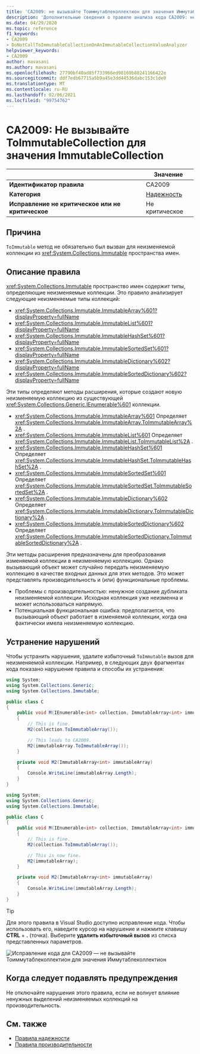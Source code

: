 ```yaml
---
title: 'CA2009: не вызывайте Тоиммутаблеколлектион для значения Иммутаблеколлектион (анализ кода)'
description: 'Дополнительные сведения о правиле анализа кода CA2009: не вызывайте Тоиммутаблеколлектион для значения Иммутаблеколлектион'
ms.date: 04/29/2020
ms.topic: reference
f1_keywords:
- CA2009
- DoNotCallToImmutableCollectionOnAnImmutableCollectionValueAnalyzer
helpviewer_keywords:
- CA2009
author: mavasani
ms.author: mavasani
ms.openlocfilehash: 27790bf40ad85f733966ed98169b88241166422e
ms.sourcegitcommit: ddf7edb67715a5b9a45e3dd44536dabc153c1de0
ms.translationtype: MT
ms.contentlocale: ru-RU
ms.lasthandoff: 02/06/2021
ms.locfileid: "99754762"
---
```

# <a name="ca2009-do-not-call-toimmutablecollection-on-an-immutablecollection-value"></a>CA2009: Не вызывайте ToImmutableCollection для значения ImmutableCollection

| | Значение |
|-|-|
| **Идентификатор правила** |CA2009|
| **Категория** |[Надежность](reliability-warnings.md)|
| **Исправление не критическое или не критическое** |Не критическое|

## <a name="cause"></a>Причина

`ToImmutable` метод не обязательно был вызван для неизменяемой коллекции из <xref:System.Collections.Immutable> пространства имен.

## <a name="rule-description"></a>Описание правила

<xref:System.Collections.Immutable> пространство имен содержит типы, определяющие неизменяемые коллекции. Это правило анализирует следующие неизменяемые типы коллекций:

- <xref:System.Collections.Immutable.ImmutableArray%601?displayProperty=fullName>
- <xref:System.Collections.Immutable.ImmutableList%601?displayProperty=fullName>
- <xref:System.Collections.Immutable.ImmutableHashSet%601?displayProperty=fullName>
- <xref:System.Collections.Immutable.ImmutableSortedSet%601?displayProperty=fullName>
- <xref:System.Collections.Immutable.ImmutableDictionary%602?displayProperty=fullName>
- <xref:System.Collections.Immutable.ImmutableSortedDictionary%602?displayProperty=fullName>

Эти типы определяют методы расширения, которые создают новую неизменяемую коллекцию из существующей <xref:System.Collections.Generic.IEnumerable%601> коллекции.

- <xref:System.Collections.Immutable.ImmutableArray%601> Определяет <xref:System.Collections.Immutable.ImmutableArray.ToImmutableArray%2A> .
- <xref:System.Collections.Immutable.ImmutableList%601> Определяет <xref:System.Collections.Immutable.ImmutableList.ToImmutableList%2A> .
- <xref:System.Collections.Immutable.ImmutableHashSet%601> Определяет <xref:System.Collections.Immutable.ImmutableHashSet.ToImmutableHashSet%2A> .
- <xref:System.Collections.Immutable.ImmutableSortedSet%601> Определяет <xref:System.Collections.Immutable.ImmutableSortedSet.ToImmutableSortedSet%2A> .
- <xref:System.Collections.Immutable.ImmutableDictionary%602> Определяет <xref:System.Collections.Immutable.ImmutableDictionary.ToImmutableDictionary%2A> .
- <xref:System.Collections.Immutable.ImmutableSortedDictionary%602> Определяет <xref:System.Collections.Immutable.ImmutableSortedDictionary.ToImmutableSortedDictionary%2A> .

Эти методы расширения предназначены для преобразования изменяемой коллекции в неизменяемую коллекцию. Однако вызывающий объект может случайно передать неизменяемую коллекцию в качестве входных данных для этих методов. Это может представлять производительность и (или) функциональные проблемы.

- Проблемы с производительностью: ненужное создание дубликата неизменяемой коллекции. Исходная коллекция уже неизменна и может использоваться напрямую.
- Потенциальная функциональная ошибка: предполагается, что вызывающий объект работает в изменяемой коллекции, когда она фактически имела неизменяемую коллекцию.

## <a name="how-to-fix-violations"></a>Устранение нарушений

Чтобы устранить нарушения, удалите избыточный `ToImmutable` вызов для неизменяемой коллекции. Например, в следующих двух фрагментах кода показано нарушение правила и способы их устранения:

```csharp
using System;
using System.Collections.Generic;
using System.Collections.Immutable;

public class C
{
    public void M(IEnumerable<int> collection, ImmutableArray<int> immutableArray)
    {
        // This is fine.
        M2(collection.ToImmutableArray());

        // This leads to CA2009.
        M2(immutableArray.ToImmutableArray());
    }

    private void M2(ImmutableArray<int> immutableArray)
    {
        Console.WriteLine(immutableArray.Length);
    }
}
```

```csharp
using System;
using System.Collections.Generic;
using System.Collections.Immutable;

public class C
{
    public void M(IEnumerable<int> collection, ImmutableArray<int> immutableArray)
    {
        // This is fine.
        M2(collection.ToImmutableArray());

        // This is now fine.
        M2(immutableArray);
    }

    private void M2(ImmutableArray<int> immutableArray)
    {
        Console.WriteLine(immutableArray.Length);
    }
}
```

> [!TIP]
> Для этого правила в Visual Studio доступно исправление кода. Чтобы использовать его, наведите курсор на нарушение и нажмите клавишу **CTRL** + **.** (точка). Выберите **удалить избыточный вызов** из списка представленных параметров.
>
> ![Исправление кода для CA2009 — не вызывайте Тоиммутаблеколлектион для значения Иммутаблеколлектион](media/ca2009-codefix.png)

## <a name="when-to-suppress-warnings"></a>Когда следует подавлять предупреждения

Не отключайте нарушения этого правила, если не волнует влияние ненужных выделений неизменяемых коллекций на производительность.

## <a name="see-also"></a>См. также

- [Правила надежности](reliability-warnings.md)
- [Правила производительности](performance-warnings.md)
